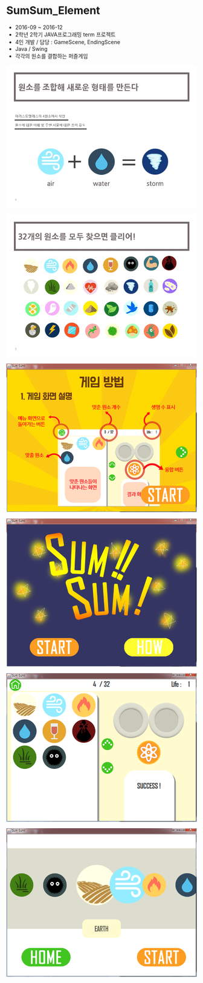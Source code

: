 # SumSum_Element
- 2016-09 ~ 2016-12
- 2학년 2학기 JAVA프로그래밍 term 프로젝트
- 4인 개발 / 담당 : GameScene, EndingScene
- Java / Swing
- 각각의 원소를 결합하는 퍼즐게임

![main](intro1.jpg "intro1")

![main](intro2.jpg "intro1")

![main](howto.PNG "howto")

![main](menu.PNG "menu")

![main](game.PNG "game")

![main](ending.PNG "ending")
